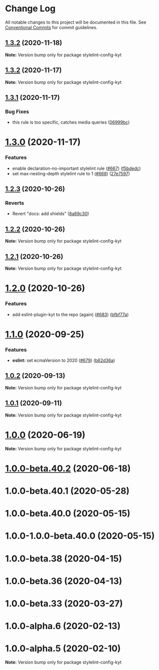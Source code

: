 # Change Log

All notable changes to this project will be documented in this file.
See [Conventional Commits](https://conventionalcommits.org) for commit guidelines.

## [1.3.2](https://github.com/nytimes/kyt/compare/stylelint-config-kyt@1.3.1...stylelint-config-kyt@1.3.2) (2020-11-18)

**Note:** Version bump only for package stylelint-config-kyt





## [1.3.2](https://github.com/nytimes/kyt/compare/stylelint-config-kyt@1.3.1...stylelint-config-kyt@1.3.2) (2020-11-17)

**Note:** Version bump only for package stylelint-config-kyt





## [1.3.1](https://github.com/nytimes/kyt/compare/stylelint-config-kyt@1.3.0...stylelint-config-kyt@1.3.1) (2020-11-17)


### Bug Fixes

* this rule is too specific, catches media queries ([06999bc](https://github.com/nytimes/kyt/commit/06999bcc936bf191492567e881f5512a01d20e9c))





# [1.3.0](https://github.com/nytimes/kyt/compare/stylelint-config-kyt@1.2.3...stylelint-config-kyt@1.3.0) (2020-11-17)


### Features

* enable declaration-no-important stylelint rule ([#667](https://github.com/nytimes/kyt/issues/667)) ([f5bdedc](https://github.com/nytimes/kyt/commit/f5bdedc58270008cac77a1bd23c8df743bb57219))
* set max-nesting-depth stylelint rule to 1 ([#668](https://github.com/nytimes/kyt/issues/668)) ([27e7597](https://github.com/nytimes/kyt/commit/27e7597ea4f63dd7fcf4588150ca539f4b89d35a))





## [1.2.3](https://github.com/nytimes/kyt/compare/stylelint-config-kyt@1.2.2...stylelint-config-kyt@1.2.3) (2020-10-26)


### Reverts

* Revert "docs: add shields" ([8a69c30](https://github.com/nytimes/kyt/commit/8a69c3095e65784d6412147a581e79e71f43673b))





## [1.2.2](https://github.com/nytimes/kyt/compare/stylelint-config-kyt@1.2.1...stylelint-config-kyt@1.2.2) (2020-10-26)

**Note:** Version bump only for package stylelint-config-kyt





## [1.2.1](https://github.com/nytimes/kyt/compare/stylelint-config-kyt@1.2.0...stylelint-config-kyt@1.2.1) (2020-10-26)

**Note:** Version bump only for package stylelint-config-kyt





# [1.2.0](https://github.com/nytimes/kyt/compare/stylelint-config-kyt@1.1.0...stylelint-config-kyt@1.2.0) (2020-10-26)


### Features

* add eslint-plugin-kyt to the repo (again) ([#683](https://github.com/nytimes/kyt/issues/683)) ([bfbf77a](https://github.com/nytimes/kyt/commit/bfbf77a3f0f2f3cb624d9cfb10b42a7b2bc2f76d))





# [1.1.0](https://github.com/nytimes/kyt/compare/stylelint-config-kyt@1.0.2...stylelint-config-kyt@1.1.0) (2020-09-25)


### Features

* **eslint:** set ecmaVersion to 2020 ([#679](https://github.com/nytimes/kyt/issues/679)) ([b62d36a](https://github.com/nytimes/kyt/commit/b62d36a473fb69f5cdf31f04c97a5d43d8a55a99))





## [1.0.2](https://github.com/nytimes/kyt/compare/stylelint-config-kyt@1.0.1...stylelint-config-kyt@1.0.2) (2020-09-13)

**Note:** Version bump only for package stylelint-config-kyt





## [1.0.1](https://github.com/nytimes/kyt/compare/stylelint-config-kyt@1.0.0...stylelint-config-kyt@1.0.1) (2020-09-11)

**Note:** Version bump only for package stylelint-config-kyt





# [1.0.0](https://github.com/nytimes/kyt/compare/stylelint-config-kyt@1.0.0-beta.40.2...stylelint-config-kyt@1.0.0) (2020-06-19)

**Note:** Version bump only for package stylelint-config-kyt





# [1.0.0-beta.40.2](http://github.com/nytimes/kyt/packages/stylelint-config-kyt/compare/stylelint-config-kyt@1.0.0-alpha.2...stylelint-config-kyt@1.0.0-beta.40.2) (2020-06-18)



# 1.0.0-beta.40.1 (2020-05-28)



# 1.0.0-beta.40.0 (2020-05-15)



# 1.0.0-1.0.0-beta.40.0 (2020-05-15)



# 1.0.0-beta.38 (2020-04-15)



# 1.0.0-beta.36 (2020-04-13)



# 1.0.0-beta.33 (2020-03-27)



# 1.0.0-alpha.6 (2020-02-13)



# 1.0.0-alpha.5 (2020-02-10)

**Note:** Version bump only for package stylelint-config-kyt
